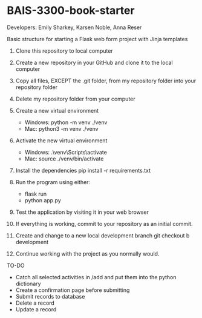 # BAIS-3300-book-starter

Developers: Emily Sharkey, Karsen Noble, Anna Reser

Basic structure for starting a Flask web form project with Jinja templates

1. Clone this repository to local computer

2. Create a new repository in your GitHub and clone it to the local computer

3. Copy all files, EXCEPT the .git folder, from my repository folder into your repository folder

4. Delete my repository folder from your computer

5. Create a new virtual environment
      - Windows: python -m venv ./venv
      - Mac: python3 -m venv ./venv
      
6. Activate the new virtual environment
      - Windows: .\venv\Scripts\activate
      - Mac: source ./venv/bin/activate
      
7. Install the dependencies pip install -r requirements.txt

8. Run the program using either:
      - flask run
      - python app.py
      
9. Test the application by visiting it in your web browser

10. If everything is working, commit to your repository as an initial commit.

11. Create and change to a new local development branch git checkout b development

12. Continue working with the project as you normally would.

TO-DO
 - Catch all selected activities in /add and put them into the python dictionary
 - Create a confirmation page before submitting
 - Submit records to database
 - Delete a record
 - Update a record
